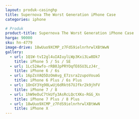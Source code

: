 ```yaml
---
layout: produk-casinghp
title: Supernova The Worst Generation iPhone Case
categories: iphone

# Produk
product-title: Supernova The Worst Generation iPhone Case
harga: 90000
sku: hn-4779
image-drive: 18wUuo9XCMP_z7FdS9ielnrhrwlXBtWwN
gallery:
  - url: 1Q1W-tvI2gl4uIAIuylLWp3Kxi3Lw8Dk7
    title: iPhone 5 / 5s / SE
  - url: 1Lc52Awfo-rRB0JpPRYOqfE6SU3LzJ4r_
    title: iPhone 6 / 6s
  - url: 16pZsVAQ5DzOmAvg_E7zsra2zupoVouaG
    title: iPhone 6 Plus / 6s Plus
  - url: 1OnGY3Yg90LwUj6dRkt67UJfkr2k9jhFV
    title: iPhone 7 / 8
  - url: 1hW9eOuC7tkUfy3AsRcLQctXKo-RGG_Xn
    title: iPhone 7 Plus / 8 Plus
  - url: 18wUuo9XCMP_z7FdS9ielnrhrwlXBtWwN
    title: iPhone X
---
```


